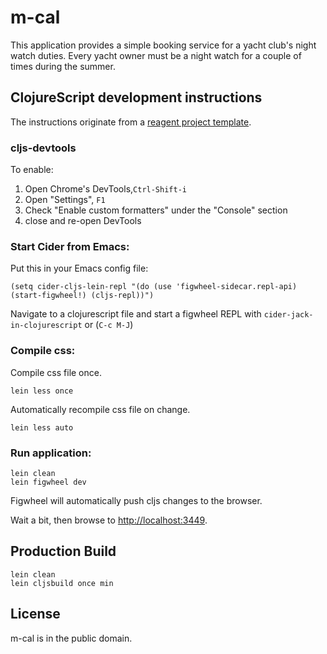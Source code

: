 # m-cal

This application provides a simple booking service for a yacht club's
night watch duties. Every yacht owner must be a night watch for a
couple of times during the summer.



## ClojureScript development instructions

The instructions originate from a [reagent project template](https://github.com/reagent-project/reagent).

### cljs-devtools

To enable:

1. Open Chrome's DevTools,`Ctrl-Shift-i`
2. Open "Settings", `F1`
3. Check "Enable custom formatters" under the "Console" section
4. close and re-open DevTools

### Start Cider from Emacs:

Put this in your Emacs config file:

```
(setq cider-cljs-lein-repl "(do (use 'figwheel-sidecar.repl-api) (start-figwheel!) (cljs-repl))")
```

Navigate to a clojurescript file and start a figwheel REPL with `cider-jack-in-clojurescript` or (`C-c M-J`)

### Compile css:

Compile css file once.

```
lein less once
```

Automatically recompile css file on change.

```
lein less auto
```

### Run application:

```
lein clean
lein figwheel dev
```

Figwheel will automatically push cljs changes to the browser.

Wait a bit, then browse to [http://localhost:3449](http://localhost:3449).

## Production Build

```
lein clean
lein cljsbuild once min
```

## License

m-cal is in the public domain.
